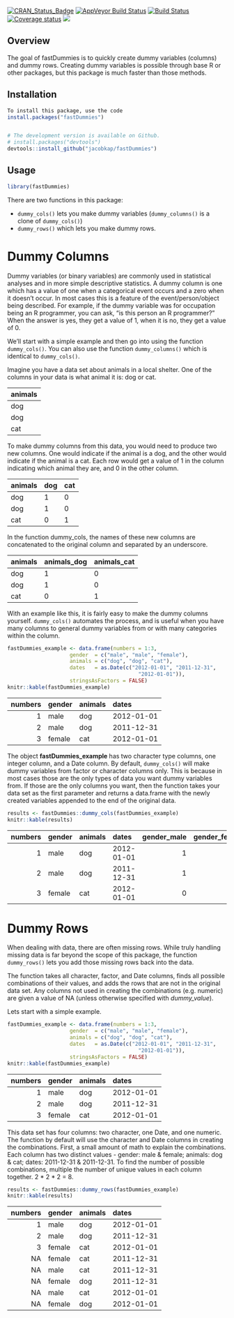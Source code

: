 
[![CRAN\_Status\_Badge](http://www.r-pkg.org/badges/version/fastDummies)](https://cran.r-project.org/package=fastDummies)
[![AppVeyor Build
Status](https://ci.appveyor.com/api/projects/status/github/jacobkap/fastDummies?branch=master&svg=true)](https://ci.appveyor.com/project/jacobkap/fastDummies)
[![Build
Status](https://travis-ci.org/jacobkap/fastDummies.svg?branch=master)](https://travis-ci.org/jacobkap/fastDummies)
[![Coverage
status](https://codecov.io/gh/jacobkap/fastDummies/branch/master/graph/badge.svg)](https://codecov.io/github/jacobkap/fastDummies?branch=master)
[![](https://cranlogs.r-pkg.org/badges/fastDummies)](https://cran.rstudio.com/web/packages/fastDummies/index.html)

## Overview

The goal of fastDummies is to quickly create dummy variables (columns)
and dummy rows. Creating dummy variables is possible through base R or
other packages, but this package is much faster than those methods.

## Installation

``` r
To install this package, use the code
install.packages("fastDummies")


# The development version is available on Github.
# install.packages("devtools")
devtools::install_github("jacobkap/fastDummies")
```

## Usage

``` r
library(fastDummies)
```

There are two functions in this package:

  - `dummy_cols()` lets you make dummy variables (`dummy_columns()` is a
    clone of `dummy_cols()`)  
  - `dummy_rows()` which lets you make dummy rows.

# Dummy Columns

Dummy variables (or binary variables) are commonly used in statistical
analyses and in more simple descriptive statistics. A dummy column is
one which has a value of one when a categorical event occurs and a zero
when it doesn’t occur. In most cases this is a feature of the
event/person/object being described. For example, if the dummy variable
was for occupation being an R programmer, you can ask, “is this person
an R programmer?” When the answer is yes, they get a value of 1, when it
is no, they get a value of 0.

We’ll start with a simple example and then go into using the function
`dummy_cols()`. You can also use the function `dummy_columns()` which is
identical to `dummy_cols()`.

Imagine you have a data set about animals in a local shelter. One of the
columns in your data is what animal it is: dog or cat.

| animals |
| :------ |
| dog     |
| dog     |
| cat     |

To make dummy columns from this data, you would need to produce two new
columns. One would indicate if the animal is a dog, and the other would
indicate if the animal is a cat. Each row would get a value of 1 in the
column indicating which animal they are, and 0 in the other column.

| animals | dog | cat |
| ------- | --- | --- |
| dog     | 1   | 0   |
| dog     | 1   | 0   |
| cat     | 0   | 1   |

In the function dummy\_cols, the names of these new columns are
concatenated to the original column and separated by an underscore.

| animals | animals\_dog | animals\_cat |
| ------- | ------------ | ------------ |
| dog     | 1            | 0            |
| dog     | 1            | 0            |
| cat     | 0            | 1            |

With an example like this, it is fairly easy to make the dummy columns
yourself. `dummy_cols()` automates the process, and is useful when you
have many columns to general dummy variables from or with many
categories within the column.

``` r
fastDummies_example <- data.frame(numbers = 1:3,
                    gender  = c("male", "male", "female"),
                    animals = c("dog", "dog", "cat"),
                    dates   = as.Date(c("2012-01-01", "2011-12-31",
                                          "2012-01-01")),
                    stringsAsFactors = FALSE)
knitr::kable(fastDummies_example)
```

| numbers | gender | animals | dates      |
| ------: | :----- | :------ | :--------- |
|       1 | male   | dog     | 2012-01-01 |
|       2 | male   | dog     | 2011-12-31 |
|       3 | female | cat     | 2012-01-01 |

The object **fastDummies\_example** has two character type columns, one
integer column, and a Date column. By default, `dummy_cols()` will make
dummy variables from factor or character columns only. This is because
in most cases those are the only types of data you want dummy variables
from. If those are the only columns you want, then the function takes
your data set as the first parameter and returns a data.frame with the
newly created variables appended to the end of the original data.

``` r
results <- fastDummies::dummy_cols(fastDummies_example)
knitr::kable(results)
```

| numbers | gender | animals | dates      | gender\_male | gender\_female | animals\_dog | animals\_cat |
| ------: | :----- | :------ | :--------- | -----------: | -------------: | -----------: | -----------: |
|       1 | male   | dog     | 2012-01-01 |            1 |              0 |            1 |            0 |
|       2 | male   | dog     | 2011-12-31 |            1 |              0 |            1 |            0 |
|       3 | female | cat     | 2012-01-01 |            0 |              1 |            0 |            1 |

# Dummy Rows

When dealing with data, there are often missing rows. While truly
handling missing data is far beyond the scope of this package, the
function `dummy_rows()` lets you add those missing rows back into the
data.

The function takes all character, factor, and Date columns, finds all
possible combinations of their values, and adds the rows that are not in
the original data set. Any columns not used in creating the combinations
(e.g. numeric) are given a value of NA (unless otherwise specified with
*dummy\_value*).

Lets start with a simple example.

``` r
fastDummies_example <- data.frame(numbers = 1:3,
                    gender  = c("male", "male", "female"),
                    animals = c("dog", "dog", "cat"),
                    dates   = as.Date(c("2012-01-01", "2011-12-31",
                                          "2012-01-01")),
                    stringsAsFactors = FALSE)
knitr::kable(fastDummies_example)
```

| numbers | gender | animals | dates      |
| ------: | :----- | :------ | :--------- |
|       1 | male   | dog     | 2012-01-01 |
|       2 | male   | dog     | 2011-12-31 |
|       3 | female | cat     | 2012-01-01 |

This data set has four columns: two character, one Date, and one
numeric. The function by default will use the character and Date columns
in creating the combinations. First, a small amount of math to explain
the combinations. Each column has two distinct values - gender: male &
female; animals: dog & cat; dates: 2011-12-31 & 2011-12-31. To find the
number of possible combinations, multiple the number of unique values in
each column together. 2 \* 2 \* 2 = 8.

``` r
results <- fastDummies::dummy_rows(fastDummies_example)
knitr::kable(results)
```

| numbers | gender | animals | dates      |
| ------: | :----- | :------ | :--------- |
|       1 | male   | dog     | 2012-01-01 |
|       2 | male   | dog     | 2011-12-31 |
|       3 | female | cat     | 2012-01-01 |
|      NA | female | cat     | 2011-12-31 |
|      NA | male   | cat     | 2011-12-31 |
|      NA | female | dog     | 2011-12-31 |
|      NA | male   | cat     | 2012-01-01 |
|      NA | female | dog     | 2012-01-01 |
